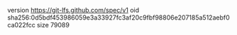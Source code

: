 version https://git-lfs.github.com/spec/v1
oid sha256:0d5bdf453986059e3a33927fc3af20c9fbf98806e207185a512aebf0ca022fcc
size 79089
